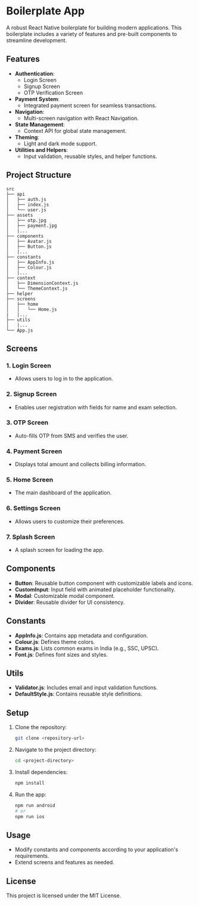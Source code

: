 # Boilerplate App

A robust React Native boilerplate for building modern applications. This boilerplate includes a variety of features and pre-built components to streamline development.

## Features
- **Authentication**: 
  - Login Screen
  - Signup Screen
  - OTP Verification Screen
- **Payment System**: 
  - Integrated payment screen for seamless transactions.
- **Navigation**:
  - Multi-screen navigation with React Navigation.
- **State Management**: 
  - Context API for global state management.
- **Theming**:
  - Light and dark mode support.
- **Utilities and Helpers**: 
  - Input validation, reusable styles, and helper functions.

## Project Structure
```plaintext
src
├── api
│   ├── auth.js
│   ├── index.js
│   └── user.js
├── assets
│   ├── otp.jpg
│   ├── payment.jpg
│   |...
├── components
│   ├── Avatar.js
│   ├── Button.js
│   |...
├── constants
│   ├── AppInfo.js
│   ├── Colour.js
│   |...
├── context
│   ├── DimensionContext.js
│   └── ThemeContext.js
├── helper
├── screens
│   ├── home
│   │   └── Home.js
|   |...
├── utils
│   |...
└── App.js
```

## Screens
### 1. Login Screen
- Allows users to log in to the application.

### 2. Signup Screen
- Enables user registration with fields for name and exam selection.

### 3. OTP Screen
- Auto-fills OTP from SMS and verifies the user.

### 4. Payment Screen
- Displays total amount and collects billing information.

### 5. Home Screen
- The main dashboard of the application.

### 6. Settings Screen
- Allows users to customize their preferences.

### 7. Splash Screen
- A splash screen for loading the app.

## Components
- **Button**: Reusable button component with customizable labels and icons.
- **CustomInput**: Input field with animated placeholder functionality.
- **Modal**: Customizable modal component.
- **Divider**: Reusable divider for UI consistency.

## Constants
- **AppInfo.js**: Contains app metadata and configuration.
- **Colour.js**: Defines theme colors.
- **Exams.js**: Lists common exams in India (e.g., SSC, UPSC).
- **Font.js**: Defines font sizes and styles.

## Utils
- **Validator.js**: Includes email and input validation functions.
- **DefaultStyle.js**: Contains reusable style definitions.

## Setup
1. Clone the repository:
   ```bash
   git clone <repository-url>
   ```
2. Navigate to the project directory:
   ```bash
   cd <project-directory>
   ```
3. Install dependencies:
   ```bash
   npm install
   ```
4. Run the app:
   ```bash
   npm run android
   # or
   npm run ios
   ```

## Usage
- Modify constants and components according to your application's requirements.
- Extend screens and features as needed.

## License
This project is licensed under the MIT License.
